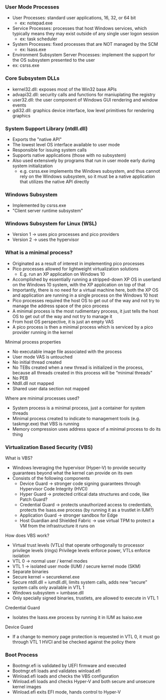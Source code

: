 ### User Mode Processes

- User Processes: standard user applications, 16, 32, or 64 bit
    - ex: notepad.exe
- Service Processes: processes that host Windows services, which typically means they may exist outside of any single user logon session
    - ex: task scheduler
- System Processes: fixed processes that are NOT managed by the SCM
    - ex: lsass.exe
- Environment Subsystem Server Processes: implement the support for the OS subsystem presented to the user
- ex: csrss.exe
 
### Core Subsystem DLLs

- kernel32.dll: exposes most of the Win32 base APIs
- advapi32.dll: security calls and functions for maniuplating the registry
- user32.dll: the user component of Windows GUI rendering and window events
- gdi32.dll: graphics device interface, low level primitives for rendering graphics
 
### System Support Library (ntdll.dll)

- Exports the "native API"
- The lowest level OS interface available to user mode
- Responsible for issuing system calls
- Supports native applications (those with no subsystem)
- Also used extensively by programs that run in user mode early during system initialization
    - e.g. csrss.exe implements the Windows subsystem, and thus cannot rely on the Windows subsystem, so it must be a native application that utilizes the native API directly
 
### Windows Subsystem

- Implemented by csrss.exe
- "Client server runtime subsystem"
 
### Windows Subsystem for Linux (WSL)

- Version 1 -> uses pico processes and pico providers
- Version 2 -> uses the hypervisor

### What is a minimal process?

- Originated as a result of interest in implementing pico processes
- Pico processes allowed for lightweight virtualization solutions
    - E.g. run an XP application on Windows 10
- Accomplished by essentially running a stripped-down XP OS in userland on the Windows 10 system, with the XP application on top of that 
- Importantly, there is no need for a virtual machine here, both the XP OS and application are running in a single process on the Windows 10 host
- Pico processes required the host OS to get out of the way and not try to manage the address space of the pico process
- A minimal process is the most rudimentary process, it just tells the host OS to get out of the way and not try to manage it 
- From host OS perspective, it is just an empty VAS
- A pico process is then a minimal process which is serviced by a pico provider running in the kernel 

Minimal process properties
- No executable image file associated with the process
- User mode VAS is untouched
- No initial thread created
- No TEBs created when a new thread is initialized in the process, because all threads created in this process will be “minimal threads”
- No PEB
- Ntdll.dll not mapped
- Shared user data section not mapped

Where are minimal processes used?
- System process is a minimal process, just a container for system threads
- Minimal process created to indicate to management tools (e.g. taskmgr.exe) that VBS is running
- Memory compression uses address space of a minimal process to do its thing

### Virtualization Based Security (VBS)

What is VBS?
- Windows leveraging the hypervisor (Hyper-V) to provide security guarantees beyond what the kernel can provide on its own
- Consists of the following components
    - Device Guard -> stronger code signing guarantees through Hypervisor Code Integrity (HVCI)
    - Hyper Guard -> protected critical data structures and code, like Patch Guard?
    - Credential Guard -> protects unauthorized access to credentials, protects the lsass.exe process (by running it as a trustlet in IUM?)
    - Application Guard -> stronger sandbox for Edge
    - Host Guardian and Shielded Fabric -> use virtual TPM to protect a VM from the infrastructure it runs on

How does VBS work?
- Virtual trust levels (VTLs) that operate orthogonally to processor privilege levels (rings)
Privilege levels enforce power, VTLs enforce isolation
- VTL 0 -> normal user / kernel modes
- VTL 1 -> isolated user mode (IUM) / secure kernel mode (SKM)
- Separate binaries
- Secure kernel = securekenel.exe
- Secure ntdll.dll = iumdll.dll, limits system calls, adds new “secure” system calls only available in VTL 1
- Windows subsystem = iumbase.dll 
- Only specially signed binaries, trustlets, are allowed to execute in VTL 1

Credential Guard
- Isolates the lsass.exe process by running it in IUM as lsaiso.exe

Device Guard
- If a change to memory page protection is requested in VTL 0, it must go through VTL 1 HVCI and be checked against the policy there

### Boot Process

- Bootmgr.efi is validated by UEFI firmware and executed 
- Bootmgr.efi loads and validates winload.efi 
- Winload.efi loads and checks the VBS configuration
- Winload.efi loads and checks Hyper-V and both secure and unsecure kernel images
- Winload.efi exits EFI mode, hands control to Hyper-V
